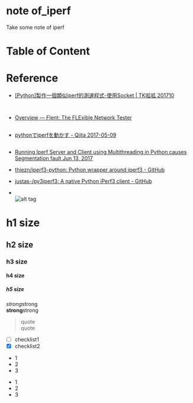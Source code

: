 # note of_iperf
Take some note of iperf

# Table of Content

# 



# Reference
* [[Python]製作一個類似iperf的測速程式-使用Socket | TK呱呱 201710](http://gienmin.blogspot.com/2017/10/pythoniperf-socket.html)  
```
  
```

* [Overview — Flent: The FLExible Network Tester](https://flent.org/)  
```

```

* [pythonでiperfを動かす - Qiita 2017-05-09](https://qiita.com/RIshioka/items/ff6cdb64d4a3b942f68e)  
```

```
* [Running Iperf Server and Client using Multithreading in Python causes Segmentation fault Jun 13, 2017](https://stackoverflow.com/questions/44519799/running-iperf-server-and-client-using-multithreading-in-python-causes-segmentati)  
* [thiezn/iperf3-python: Python wrapper around iperf3 - GitHub](https://github.com/thiezn/iperf3-python)  
* [justas-/py3iperf3: A native Python iPerf3 client - GitHub](https://github.com/justas-/py3iperf3)  

* []()  
![alt tag]()

# h1 size

## h2 size

### h3 size

#### h4 size

##### h5 size

*strong*strong  
**strong**strong  

> quote  
> quote

- [ ] checklist1
- [x] checklist2

* 1
* 2
* 3

- 1
- 2
- 3